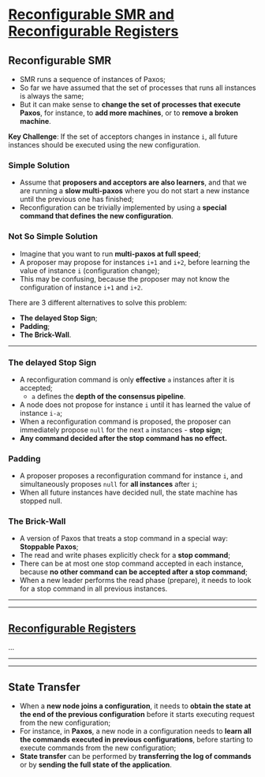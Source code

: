 # [Reconfigurable SMR and Reconfigurable Registers](https://lamport.azurewebsites.net/pubs/reconfiguration-tutorial.pdf)

## Reconfigurable SMR

- SMR runs a sequence of instances of Paxos;
- So far we have assumed that the set of processes that runs all instances is always the same;
- But it can make sense to **change the set of processes that execute Paxos**, for instance, to **add more machines**, or to **remove a broken machine**.

**Key Challenge**: If the set of acceptors changes in instance `i`, all future instances should be executed using the new configuration.

### Simple Solution

- Assume that **proposers and acceptors are also learners**, and that we are running a **slow multi-paxos** where you do not start a new instance until the previous one has finished;
- Reconfiguration can be trivially implemented by using a **special command that defines the new configuration**.

### Not So Simple Solution

- Imagine that you want to run **multi-paxos at full speed**;
- A proposer may propose for instances `i+1` and `i+2`, before learning the value of instance `i` (configuration change);
- This may be confusing, because the proposer may not know the configuration of instance `i+1` and `i+2`.

There are 3 different alternatives to solve this problem:

- **The delayed Stop Sign**;
- **Padding**;
- **The Brick-Wall**.

---

### The delayed Stop Sign

- A reconfiguration command is only **effective** `a` instances after it is accepted;
  - `a` defines the **depth of the consensus pipeline**.
- A node does not propose for instance `i` until it has learned the value of instance `i-a`;
- When a reconfiguration command is proposed, the proposer can immediately propose `null` for the next `a` instances - **stop sign**;
- **Any command decided after the stop command has no effect.**

### Padding

- A proposer proposes a reconfiguration command for instance `i`, and simultaneously proposes `null` for **all instances** after `i`;
- When all future instances have decided null, the state machine has stopped null.

### The Brick-Wall

- A version of Paxos that treats a stop command in a special way: **Stoppable Paxos**;
- The read and write phases explicitly check for a **stop command**;
- There can be at most one stop command accepted in each instance, because **no other command can be accepted after a stop command**;
- When a new leader performs the read phase (prepare), it needs to look for a stop command in all previous instances.

---

---

## [Reconfigurable Registers](https://iditkeidar.com/wp-content/uploads/files/ftp/AKMMS-reconfigure.pdf)

...

---

---

## State Transfer

- When a **new node joins a configuration**, it needs to **obtain the state at the end of the previous configuration** before it starts executing request from the new configuration;
- For instance, in **Paxos**, a new node in a configuration needs to **learn all the commands executed in previous configurations**, before starting to execute commands from the new configuration;
- **State transfer** can be performed by **transferring the log of commands** or by **sending the full state of the application**.
